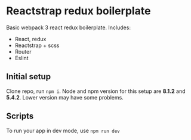 # Reactstrap redux boilerplate
Basic webpack 3 react redux boilerplate. Includes:
  - React, redux
  - Reactstrap + scss
  - Router
  - Eslint

## Initial setup
Clone repo, run `npm i`. Node and npm version for this setup
are **8.1.2** and **5.4.2**. Lower version may have some problems.


## Scripts
To run your app in dev mode, use `npm run dev`
